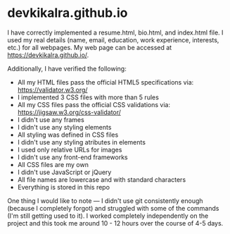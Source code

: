 # devkikalra.github.io

I have correctly implemented a resume.html, bio.html, and index.html file. I used my real details (name, email, education, work experience, interests, etc.) for all webpages. My web page can be accessed at https://devkikalra.github.io/. 

Additionally, I have verified the following: 
- All my HTML files pass the official HTML5 specifications via: https://validator.w3.org/
- I implemented 3 CSS files with more than 5 rules 
- All my CSS files pass the official CSS validations via: https://jigsaw.w3.org/css-validator/
- I didn't use any frames 
- I didn't use any styling elements
- All styling was defined in CSS files
- I didn't use any styling atributes in elements 
- I used only relative URLs for images
- I didn't use any front-end frameworks 
- All CSS files are my own 
- I didn't use JavaScript or jQuery 
- All file names are lowercase and with standard characters 
- Everything is stored in this repo

One thing I would like to note — I didn't use git consistently enough (because I completely forgot) and struggled with some of the commands (I'm still getting used to it). I worked 
completely independently on the project and this took me around 10 - 12 hours over the course of 4-5 days. 